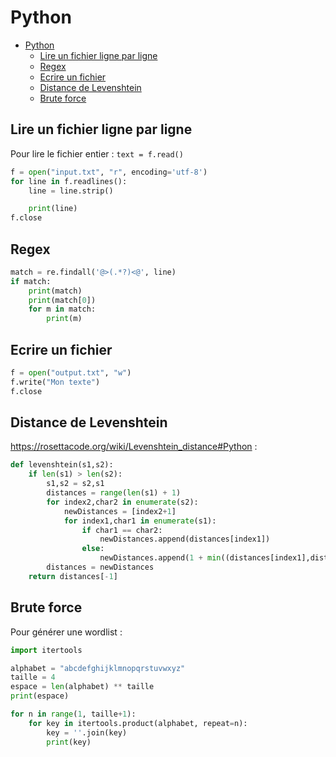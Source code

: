 # Python

- [Python](#python)
  - [Lire un fichier ligne par ligne](#lire-un-fichier-ligne-par-ligne)
  - [Regex](#regex)
  - [Ecrire un fichier](#ecrire-un-fichier)
  - [Distance de Levenshtein](#distance-de-levenshtein)
  - [Brute force](#brute-force)

## Lire un fichier ligne par ligne

Pour lire le fichier entier : `text = f.read()`

```python
f = open("input.txt", "r", encoding='utf-8')
for line in f.readlines():
    line = line.strip()

    print(line)
f.close
```

## Regex

```python
match = re.findall('@>(.*?)<@', line)
if match:
    print(match)
    print(match[0])
    for m in match:
        print(m)
```

## Ecrire un fichier

```python
f = open("output.txt", "w")
f.write("Mon texte")
f.close
```

## Distance de Levenshtein

https://rosettacode.org/wiki/Levenshtein_distance#Python :
```python
def levenshtein(s1,s2):
    if len(s1) > len(s2):
        s1,s2 = s2,s1
        distances = range(len(s1) + 1)
        for index2,char2 in enumerate(s2):
            newDistances = [index2+1]
            for index1,char1 in enumerate(s1):
                if char1 == char2:
                    newDistances.append(distances[index1])
                else:
                    newDistances.append(1 + min((distances[index1],distances[index1+1],newDistances[-1])))
        distances = newDistances
    return distances[-1]
```

## Brute force

Pour générer une wordlist :
```python
import itertools

alphabet = "abcdefghijklmnopqrstuvwxyz"
taille = 4
espace = len(alphabet) ** taille
print(espace)

for n in range(1, taille+1):
    for key in itertools.product(alphabet, repeat=n):
        key = ''.join(key)
        print(key)
```

